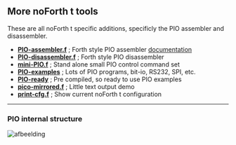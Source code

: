 ## More noForth t tools

These are all noForth t specific additions, specificly the PIO assembler and disassembler.

- [****PIO-assembler.f****](PIO-assembler.f) ; Forth style PIO assembler [documentation](PIO-assembler-docs.pdf)
- [****PIO-disassembler.f****](PIO-disassembler.f) ; Forth style PIO disassembler
- [****mini-PIO.f****](mini-PIO.f) ; Stand alone small PIO control command set
- [****PIO-examples****](PIO-examples/) ; Lots of PIO programs, bit-io, RS232, SPI, etc.
- [****PIO-ready****](PIO-ready/) ; Pre compiled, so ready to use PIO examples
- [****pico-mirrored.f****](pico-mirrored.f) ; Little text output demo
- [****print-cfg.f****](print-cfg.f) ; Show current noForth t configuration

***

### PIO internal structure ###
![afbeelding](https://github.com/WillemOuwerkerk/noForth-T-hardware-examples-RP2040-/assets/11397265/0a7a163f-5101-4cf1-95f5-2624d2b237e5)
